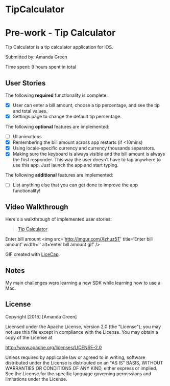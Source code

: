 # TipCalculator
# Pre-work - Tip Calculator

Tip Calculator is a tip calculator application for iOS.

Submitted by: Amanda Green

Time spent: 9 hours spent in total

## User Stories

The following **required** functionality is complete:

* [X] User can enter a bill amount, choose a tip percentage, and see the tip and total values.
* [X] Settings page to change the default tip percentage.

The following **optional** features are implemented:
* [ ] UI animations
* [X] Remembering the bill amount across app restarts (if <10mins)
* [X] Using locale-specific currency and currency thousands separators.
* [X] Making sure the keyboard is always visible and the bill amount is always the first responder. This way the user doesn't have to tap anywhere to use this app. Just launch the app and start typing.

The following **additional** features are implemented:

- [ ] List anything else that you can get done to improve the app functionality!

## Video Walkthrough 

Here's a walkthrough of implemented user stories:

<blockquote class="imgur-embed-pub" lang="en" data-id="a/gGoUD"><a href="//imgur.com/gGoUD">Tip Calculator</a></blockquote><script async src="//s.imgur.com/min/embed.js" charset="utf-8"></script>

Enter bill amount
<img src='http://imgur.com/Xzhuz5T' title=‘Enter bill amount’ width='' alt=‘enter bill amount gif’ />



GIF created with [LiceCap](http://www.cockos.com/licecap/).

## Notes

My main challenges were learning a new SDK while learning how to use a Mac. 

## License

Copyright [2016] [Amanda Green]

Licensed under the Apache License, Version 2.0 (the "License");
you may not use this file except in compliance with the License.
You may obtain a copy of the License at

http://www.apache.org/licenses/LICENSE-2.0

Unless required by applicable law or agreed to in writing, software
distributed under the License is distributed on an "AS IS" BASIS,
WITHOUT WARRANTIES OR CONDITIONS OF ANY KIND, either express or implied.
See the License for the specific language governing permissions and
limitations under the License.
